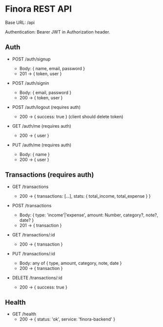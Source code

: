 # Finora REST API

Base URL: /api

Authentication: Bearer JWT in Authorization header.

## Auth

- POST /auth/signup
  - Body: { name, email, password }
  - 201 -> { token, user }

- POST /auth/signin
  - Body: { email, password }
  - 200 -> { token, user }

- POST /auth/logout (requires auth)
  - 200 -> { success: true } (client should delete token)

- GET /auth/me (requires auth)
  - 200 -> { user }

- PUT /auth/me (requires auth)
  - Body: { name }
  - 200 -> { user }

## Transactions (requires auth)

- GET /transactions
  - 200 -> { transactions: [...], stats: { total_income, total_expense } }

- POST /transactions
  - Body: { type: 'income'|'expense', amount: Number, category?, note?, date? }
  - 201 -> { transaction }

- GET /transactions/:id
  - 200 -> { transaction }

- PUT /transactions/:id
  - Body: any of { type, amount, category, note, date }
  - 200 -> { transaction }

- DELETE /transactions/:id
  - 200 -> { success: true }

## Health

- GET /health
  - 200 -> { status: 'ok', service: 'finora-backend' }
